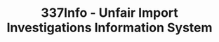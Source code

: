 ---
layout: default
bigquery: https://console.cloud.google.com/bigquery?p=patents-public-data&d=usitc_investigations&page=dataset&project=sheets-management-319211
citation: US International Trade Commission 337Info Unfair Import Investigations Information
  System
contributors: US International Trade Comission
cost: None
description: US International Trade Commission 337Info Unfair Import Investigations
  Information System contains data on investigations done under Section 337. Section
  337 declares the infringement of certain statutory intellectual property rights
  and other forms of unfair competition in import trade to be unlawful practices.
  Most Section 337 investigations involve allegations of patent or registered trademark
  infringement.
documentation: FAQ and tutorial available on the site
last_edit: Mon, 04 Apr 2022 19:10:40 GMT
location: https://pubapps2.usitc.gov/337external/
maintained_by: US International Trade Comission
schema_fields: '[''currentActiveALJ'', ''aljAssigned'', ''complainant'', ''markmanHearing'',
  ''finalIdOnViolationIssue'', ''gcAttorney'', ''teoReliefGranted'', ''finalDetViolation'',
  ''ouiiAttorney'', ''patentNumbers'', ''internalRemand'', ''investigationNo'', ''publication_number'',
  ''startDateMarkmanHearing'', ''actualStartDateEvidHear'', ''scheduledStartDateEvidHear'',
  ''copyrightNumbers'', ''finalIdOnViolationDue'', ''dateComplaintFiled'', ''reportingRequirements'',
  ''invUnfairAct'', ''ouiiParticipation'', ''issueDateOtherNonFinal'', ''investigationTermDate'',
  ''endDateMarkmanHearing'', ''cafcAppeals'', ''teoIdIssueDate'', ''id'', ''currentStatus'',
  ''dateOfPublicationFrNotice'', ''patentNumber'', ''teoProceedingInvolved'', ''trademarkNumbers'',
  ''title'', ''dateCreated'', ''targetDate'', ''respondent'', ''teoIdDueDate'', ''lastUpdated'',
  ''htsNumbers'', ''actualEndDateEvidHear'', ''finalDetNoViolation'', ''scheduledEndDateEvidHear'',
  ''investigationType'', ''docketNo'']'
shortname: unfair_import_investigations
tags:
- import
- legal
- trade
timeframe: 2008-2021 (prior to 2008 downloadable as a JSON file)
title: 337Info - Unfair Import Investigations Information System
uuid: 2721f5ec-e599-4890-9265-9706719fc71e
---